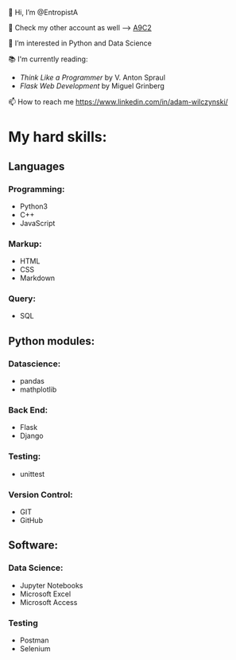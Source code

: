 👋 Hi, I’m @EntropistA

🤫 Check my other account as well --> [A9C2](https://github.com/a9c2)

👀 I’m interested in Python and Data Science

📚 I'm currently reading:
- _Think Like a Programmer_ by V. Anton Spraul
- _Flask Web Development_ by Miguel Grinberg

📫 How to reach me https://www.linkedin.com/in/adam-wilczynski/

# My hard skills:

## Languages

### Programming:
- Python3
- C++
- JavaScript

### Markup:
- HTML
- CSS
- Markdown

### Query:
- SQL

## Python modules:

### Datascience:
- pandas
- mathplotlib

### Back End:
- Flask
- Django

### Testing:
- unittest

### Version Control:
- GIT
- GitHub

## Software:

### Data Science:
- Jupyter Notebooks
- Microsoft Excel
- Microsoft Access

### Testing
- Postman
- Selenium


<!---
EntropistA/EntropistA is a ✨ special ✨ repository because its `README.md` (this file) appears on your GitHub profile.
You can click the Preview link to take a look at your changes.
--->
